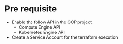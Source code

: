 # Pre requisite
- Enable the follow API in the GCP project:
  - Compute Engine API
  - Kubernetes Engine API
- Create a Service Account for the terraform execution
